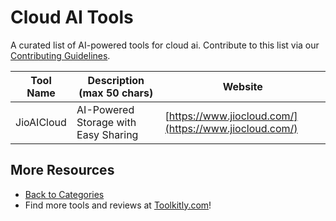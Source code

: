 # Cloud AI Tools

A curated list of AI-powered tools for cloud ai. Contribute to this list via our [Contributing Guidelines](../CONTRIBUTING.md).

| Tool Name | Description (max 50 chars) | Website |
|-----------|----------------------------|---------|
| JioAICloud | AI-Powered Storage with Easy Sharing | [https://www.jiocloud.com/](https://www.jiocloud.com/) |

## More Resources
- [Back to Categories](https://github.com/ToolkitlyAI/awesome-ai-tools/blob/master/README.md)
- Find more tools and reviews at [Toolkitly.com](https://toolkitly.com)!
